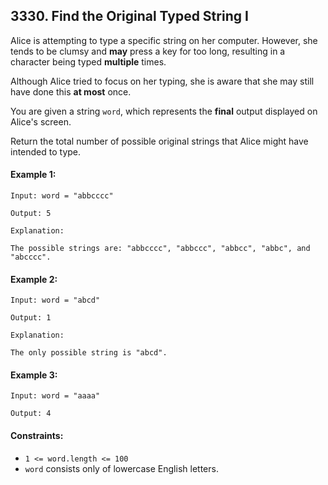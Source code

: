 ## 3330. Find the Original Typed String I

Alice is attempting to type a specific string on her computer. However, she tends to be clumsy and **may** press a key for too long, resulting in a character being typed **multiple** times.

Although Alice tried to focus on her typing, she is aware that she may still have done this **at most** once.

You are given a string `word`, which represents the **final** output displayed on Alice's screen.

Return the total number of possible original strings that Alice might have intended to type.

#### Example 1:
```
Input: word = "abbcccc"

Output: 5

Explanation:

The possible strings are: "abbcccc", "abbccc", "abbcc", "abbc", and "abcccc".
```

#### Example 2:
```
Input: word = "abcd"

Output: 1

Explanation:

The only possible string is "abcd".
```

#### Example 3:
```
Input: word = "aaaa"

Output: 4
```

#### Constraints:
- `1 <= word.length <= 100`
- `word` consists only of lowercase English letters.
